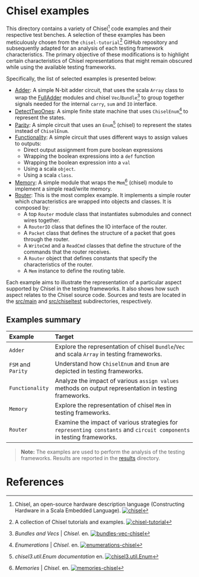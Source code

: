 # Chisel examples

This directory contains a variety of Chisel[^1] code examples and their respective test benches.
A selection of these examples has been meticulously chosen from the `chisel-tutorial`[^2] GitHub repository and subsequently adapted for an analysis of each testing framework characteristics.
The primary objective of these modifications is to highlight certain characteristics of Chisel representations that might remain obscured while using the available testing frameworks.

Specifically, the list of selected examples is presented below:

- [Adder](./src/main/Adder.scala): A simple N-bit adder circuit, that uses the scala `Array` class to wrap the [FullAdder](./src/main/FullAdder.scala) modules and chisel `Vec`/`Bundle`[^3] to group together signals needed for the internal `carry`, `sum` and `IO` interface.
- [DetectTwoOnes](./src/main/FSM.scala): A simple finite state machine that uses `ChiselEnum`[^4] to represent the states.
- [Parity](./src/main/Parity.scala): A simple circuit that uses an `Enum`[^5] (chisel) to represent the states instead of
  `ChiselEnum`.
- [Functionality](./src/main/Functionality.scala): A simple circuit that uses different ways to assign values to outputs:
    - Direct output assignment from pure boolean expressions
    - Wrapping the boolean expressions into a `def` function
    - Wrapping the boolean expression into a `val`
    - Using a scala `object`.
    - Using a scala `class`.
- [Memory](./src/main/Memory.scala): A simple module that wraps the `Mem`[^6] (chisel) module to implement a simple read/write memory.
- [Router](./src/main/Router.scala): This is the most complex example. 
  It implements a simple router which characteristics are wrapped into objects and classes.
  It is composed by:
    - A top `Router` module class that instantiates submodules and connect wires together.
    - A `RouterIO` class that defines the IO interface of the router.
    - A `Packet` class that defines the structure of a packet that goes through the router.
    - A `WriteCmd` and a `ReadCmd` classes that define the structure of the commands that the router receives.
    - A `Router` object that defines constants that specify the characteristics of the router.
    - A `Mem` instance to define the routing table.

Each example aims to illustrate the representation of a particular aspect supported by Chisel in the testing frameworks.
It also shows how such aspect relates to the Chisel source code. 
Sources and tests are located in the [src/main](./src/main) and [src/chiseltest](./src/chiseltest) subdirectories, respectively.

## Examples summary
| Example            | Target                                                                                                                |
|:-------------------|:----------------------------------------------------------------------------------------------------------------------|
| `Adder`            | Explore the representation of chisel `Bundle`/`Vec` and scala `Array` in testing frameworks.                          |
| `FSM` and `Parity` | Understand how `ChiselEnum` and `Enum` are depicted in testing frameworks.                                            |
| `Functionality`    | Analyze the impact of various `assign values` methods on output representation in testing frameworks.                 |
| `Memory`           | Explore the representation of chisel `Mem` in testing frameworks.                                                     |
| `Router`           | Examine the impact of various strategies for `representing constants` and `circuit components` in testing frameworks. |

> **Note:** The examples are used to perform the analysis of the testing frameworks. Results are reported in the
> [results](/results) directory.

# References

[^1]: Chisel, an open-source hardware description language (Constructing Hardware in a Scala Embedded Language). [![chisel](https://img.shields.io/badge/Github_Page-chisel-green)](https://github.com/chipsalliance/chisel)

[^2]: A collection of Chisel tutorials and examples. [![chisel-tutorial](https://img.shields.io/badge/Github_Page-chisel--tutorial-green)](https://github.com/ucb-bar/chisel-tutorial)

[^3]: *Bundles and Vecs* | *Chisel*. en. [![bundles-vec-chisel](https://img.shields.io/badge/Web_Page-Bundles_and_Vecs_Chisel-blue)](https://www.chisel-lang.org/docs/explanations/bundles-and-vecs)

[^4]: *Enumerations* | *Chisel*. en. [![enumerations-chisel](https://img.shields.io/badge/Web_Page-Enumerations_Chisel-blue)](https://www.chisel-lang.org/docs/explanations/chisel-enum)

[^5]: *chisel3.util.Enum documentation* en. [![chisel3.util.Enum](https://img.shields.io/badge/Web_Page-chisel3.util.Enum-blue)](https://javadoc.io/static/edu.berkeley.cs/chisel3_2.12/3.3.0-RC1/chisel3/util/Enum.html)

[^6]: *Memories* | *Chisel*. en. [![memories-chisel](https://img.shields.io/badge/Web_Page-Memories_Chisel-blue)](https://www.chisel-lang.org/docs/explanations/memories)
